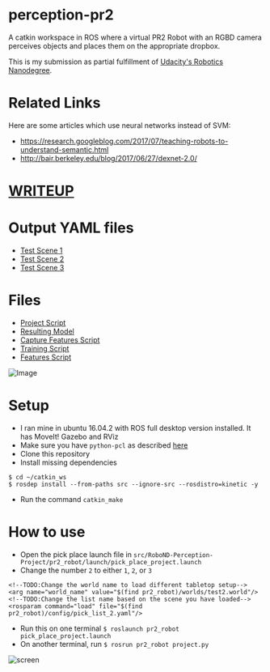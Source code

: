 # perception-pr2
A catkin workspace in ROS where a virtual PR2 Robot with an RGBD camera perceives objects and places them 
on the appropriate dropbox.

This is my submission as partial fulfillment of [Udacity's Robotics Nanodegree](https://udacity.com/robotics).

# Related Links
Here are some  articles which use neural networks instead of SVM:
- https://research.googleblog.com/2017/07/teaching-robots-to-understand-semantic.html
- http://bair.berkeley.edu/blog/2017/06/27/dexnet-2.0/

# [WRITEUP](https://github.com/mithi/perception-pr2/blob/master/WRITEUP.md)

# Output YAML files
- [Test Scene 1](https://github.com/mithi/perception-pr2/blob/master/src/RoboND-Perception-Project/pr2_robot/scripts/output_1.yaml)
- [Test Scene 2](https://github.com/mithi/perception-pr2/blob/master/src/RoboND-Perception-Project/pr2_robot/scripts/output_2.yaml)
- [Test Scene 3](https://github.com/mithi/perception-pr2/blob/master/src/RoboND-Perception-Project/pr2_robot/scripts/output_3.yaml)

# Files 
- [Project Script](https://github.com/mithi/perception-pr2/blob/master/src/RoboND-Perception-Project/pr2_robot/scripts/project.py)
- [Resulting Model](https://raw.githubusercontent.com/mithi/perception-pr2/master/src/RoboND-Perception-Project/pr2_robot/scripts/model.sav)
- [Capture Features Script](https://github.com/mithi/perception-pr2/blob/master/src/sensor_stick/scripts/capture_features.py)
- [Training Script](https://github.com/mithi/perception-pr2/blob/master/src/sensor_stick/scripts/train_svm.py)
- [Features Script](https://github.com/mithi/perception-pr2/blob/master/src/sensor_stick/src/sensor_stick/features.py)

![Image](https://github.com/mithi/perception-pr2/blob/master/img/rviz_pr2_4.png)

# Setup
- I ran mine in ubuntu 16.04.2 with ROS full desktop version installed. It has MoveIt! Gazebo and RViz
- Make sure you have `python-pcl` as described [here](https://github.com/mithi/point-cloud-filter)
- Clone this repository 
- Install missing dependencies
```
$ cd ~/catkin_ws
$ rosdep install --from-paths src --ignore-src --rosdistro=kinetic -y
```
- Run the command `catkin_make`

# How to use
- Open the pick place launch file in `src/RoboND-Perception-Project/pr2_robot/launch/pick_place_project.launch`
- Change the number `2` to either `1`, `2`, or `3`
```
<!--TODO:Change the world name to load different tabletop setup-->
<arg name="world_name" value="$(find pr2_robot)/worlds/test2.world"/>
<!--TODO:Change the list name based on the scene you have loaded-->
<rosparam command="load" file="$(find pr2_robot)/config/pick_list_2.yaml"/>  
```
- Run this on one terminal `$ roslaunch pr2_robot pick_place_project.launch`
- On another terminal, run `$ rosrun pr2_robot project.py`

![screen](https://github.com/mithi/perception-pr2/blob/master/img/reach_test_2.png)
